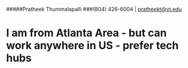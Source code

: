 #####Pratheek Thummalapalli
###(804) 426-6004 |   pratheekt@vt.edu 
# I am from Atlanta Area - but can work anywhere in US - prefer tech hubs


